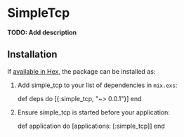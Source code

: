 # SimpleTcp

**TODO: Add description**

## Installation

If [available in Hex](https://hex.pm/docs/publish), the package can be installed as:

  1. Add simple_tcp to your list of dependencies in `mix.exs`:

        def deps do
          [{:simple_tcp, "~> 0.0.1"}]
        end

  2. Ensure simple_tcp is started before your application:

        def application do
          [applications: [:simple_tcp]]
        end

